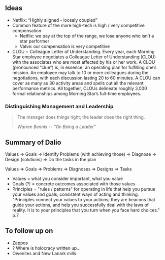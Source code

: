 ## Ideas

* Netflix: “Highly aligned - loosely coupled”
* Common feature of the more high-tech is high / very competitive compensation
  * Netflix: we pay at the top of the range, we lose anyone who isn’t a star performer
  * Valve: our compensation is very competitive
* CLOU = Colleague Letter of Understanding. Every year, each Morning Star employee negotiates a Colleague Letter of Understanding (CLOU) with the associates who are most affected by his or her work. A CLOU (pronounced “clue”) is, in essence, an operating plan for fulfilling one’s mission. An employee may talk to 10 or more colleagues during the negotiations, with each discussion lasting 20 to 60 minutes. A CLOU can cover as many as 30 activity areas and spells out all the relevant performance metrics. All together, CLOUs delineate roughly 3,000 formal relationships among Morning Star’s full-time employees.

### Distinguishing Management and Leadership

> The manager does things right;
> the leader does the right thing.
>
> *Warren Bennis -- "On Being a Leader"*


## Summary of Dalio

Values => Goals => Identify Problems (with achieving those) => Diagnose => Design (solutions) => Do the tasks in the plan

Values => Goals => Problems => Diagnoses => Designs => Tasks

* Values = what you consider important, what you value
* Goals (?) = concrete outcomes associated with those values
* Principles = "rules / patterns" for operating in life that help you pursue your values and goals; consistent ways of acting and thinking. "Principles connect your values to your actions; they are beacons that guide your actions, and help you successfully deal with the laws of reality. It is to your principles that you turn when you face hard choices." p.7

## To follow up on

* Zappos
* ? Where is holocracy written up...
* Owenites and New Lanark mills


